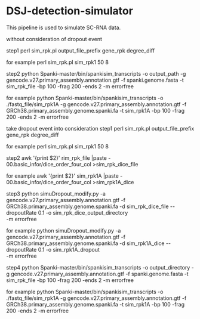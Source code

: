 # DSJ-detection-simulator
This pipeline is used to simulate SC-RNA data.

without consideration of dropout event

step1
perl sim_rpk.pl output_file_prefix gene_rpk degree_diff

for example
perl sim_rpk.pl sim_rpk1 50 8

step2
python Spanki-master/bin/spankisim_transcripts 
-o output_path 
-g gencode.v27.primary_assembly.annotation.gtf 
-f spanki.genome.fasta 
-t sim_rpk_file -bp 100 -frag 200 -ends 2 -m errorfree

for example
python Spanki-master/bin/spankisim_transcripts 
-o ./fastq_file/sim_rpk1A 
-g gencode.v27.primary_assembly.annotation.gtf 
-f GRCh38.primary_assembly.genome.spanki.fa 
-t sim_rpk1A -bp 100 -frag 200 -ends 2 -m errorfree

take dropout event into consideration
step1
perl sim_rpk.pl output_file_prefix gene_rpk degree_diff

for example
perl sim_rpk.pl sim_rpk1 50 8

step2
awk '{print $2}' rim_rpk_file |paste  - 00.basic_infor/dice_order_four_col >sim_rpk_dice_file

for example
awk '{print $2}' sim_rpk1A |paste - 00.basic_infor/dice_order_four_col >sim_rpk1A_dice

step3
python simuDropout_modify.py 
-a gencode.v27.primary_assembly.annotation.gtf 
-f GRCh38.primary_assembly.genome.spanki.fa 
-d sim_rpk_dice_file
--dropoutRate 0.1 
-o sim_rpk_dice_output_directory  
-m errorfree

for example
python simuDropout_modify.py 
-a gencode.v27.primary_assembly.annotation.gtf 
-f GRCh38.primary_assembly.genome.spanki.fa 
-d sim_rpk1A_dice
--dropoutRate 0.1 
-o sim_rpk1A_dropout  
-m errorfree

step4
python Spanki-master/bin/spankisim_transcripts 
-o output_directory
-g gencode.v27.primary_assembly.annotation.gtf 
-f spanki.genome.fasta 
-t sim_rpk_file -bp 100 -frag 200 -ends 2 -m errorfree

for example
python Spanki-master/bin/spankisim_transcripts 
-o ./fastq_file/sim_rpk1A 
-g gencode.v27.primary_assembly.annotation.gtf 
-f GRCh38.primary_assembly.genome.spanki.fa 
-t sim_rpk1A -bp 100 -frag 200 -ends 2 -m errorfree

